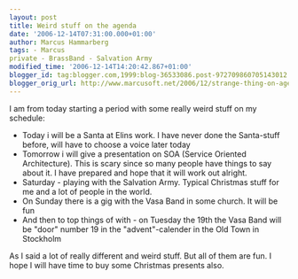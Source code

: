 ```yaml
---
layout: post
title: Weird stuff on the agenda
date: '2006-12-14T07:31:00.000+01:00'
author: Marcus Hammarberg
tags: - Marcus
private - BrassBand - Salvation Army
modified_time: '2006-12-14T14:20:42.867+01:00'
blogger_id: tag:blogger.com,1999:blog-36533086.post-972709860705143012
blogger_orig_url: http://www.marcusoft.net/2006/12/strange-thing-on-agenda.html
---
```


I am
from today starting a period with some really weird stuff on my
schedule:

-   Today i will be a Santa at Elins work. I have never done the
    Santa-stuff before, will have to choose a voice later today
-   Tomorrow i will give a presentation on SOA (Service Oriented
    Architecture). This is scary since so many people have things to say
    about it. I have prepared and hope that it will work out alright.
-   Saturday - playing with the Salvation Army. Typical Christmas stuff
    for me and a lot of people in the world.
-   On Sunday there is a gig with the Vasa Band in some church. It will
    be fun
-   And then to top things of with - on Tuesday the 19th the Vasa Band
    will be "door" number 19 in the "advent"-calender in the Old Town in
    Stockholm

As I said a lot of really different and weird stuff. But all of them are
fun. I hope I will have time to buy some Christmas presents also.
